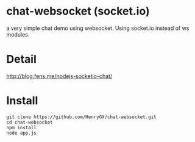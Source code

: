 chat-websocket (socket.io)
===============

a very simple chat demo using websocket. Using socket.io instead of ws modules.

Detail
==================

http://blog.fens.me/nodejs-socketio-chat/

Install
==================

```{bash}
git clone https://github.com/HenryGX/chat-websocket.git
cd chat-websocket
npm install
node app.js
```

